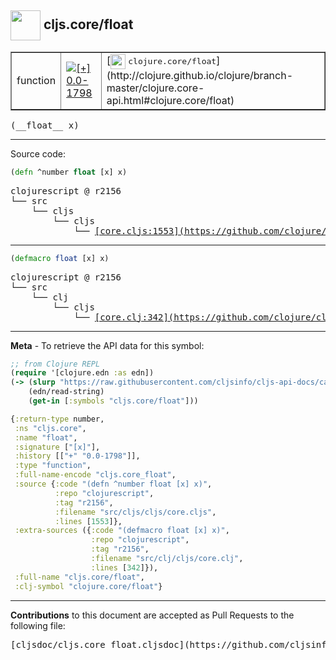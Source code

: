 ## <img width="48px" valign="middle" src="http://i.imgur.com/Hi20huC.png"> cljs.core/float

 <table border="1">
<tr>

<td>function</td>
<td><a href="https://github.com/cljsinfo/cljs-api-docs/tree/0.0-1798"><img valign="middle" alt="[+] 0.0-1798" src="https://img.shields.io/badge/+-0.0--1798-lightgrey.svg"></a> </td>
<td>
[<img height="24px" valign="middle" src="http://i.imgur.com/1GjPKvB.png"> <samp>clojure.core/float</samp>](http://clojure.github.io/clojure/branch-master/clojure.core-api.html#clojure.core/float)
</td>
</tr>
</table>

 <samp>
(__float__ x)<br>
</samp>

---





Source code:

```clj
(defn ^number float [x] x)
```

 <pre>
clojurescript @ r2156
└── src
    └── cljs
        └── cljs
            └── <ins>[core.cljs:1553](https://github.com/clojure/clojurescript/blob/r2156/src/cljs/cljs/core.cljs#L1553)</ins>
</pre>


---

```clj
(defmacro float [x] x)
```

 <pre>
clojurescript @ r2156
└── src
    └── clj
        └── cljs
            └── <ins>[core.clj:342](https://github.com/clojure/clojurescript/blob/r2156/src/clj/cljs/core.clj#L342)</ins>
</pre>

---

__Meta__ - To retrieve the API data for this symbol:

```clj
;; from Clojure REPL
(require '[clojure.edn :as edn])
(-> (slurp "https://raw.githubusercontent.com/cljsinfo/cljs-api-docs/catalog/cljs-api.edn")
    (edn/read-string)
    (get-in [:symbols "cljs.core/float"]))
```

```clj
{:return-type number,
 :ns "cljs.core",
 :name "float",
 :signature ["[x]"],
 :history [["+" "0.0-1798"]],
 :type "function",
 :full-name-encode "cljs.core_float",
 :source {:code "(defn ^number float [x] x)",
          :repo "clojurescript",
          :tag "r2156",
          :filename "src/cljs/cljs/core.cljs",
          :lines [1553]},
 :extra-sources ({:code "(defmacro float [x] x)",
                  :repo "clojurescript",
                  :tag "r2156",
                  :filename "src/clj/cljs/core.clj",
                  :lines [342]}),
 :full-name "cljs.core/float",
 :clj-symbol "clojure.core/float"}

```

---

__Contributions__ to this document are accepted as Pull Requests to the following file:

 <pre>
[cljsdoc/cljs.core_float.cljsdoc](https://github.com/cljsinfo/cljs-api-docs/blob/master/cljsdoc/cljs.core_float.cljsdoc)
</pre>

